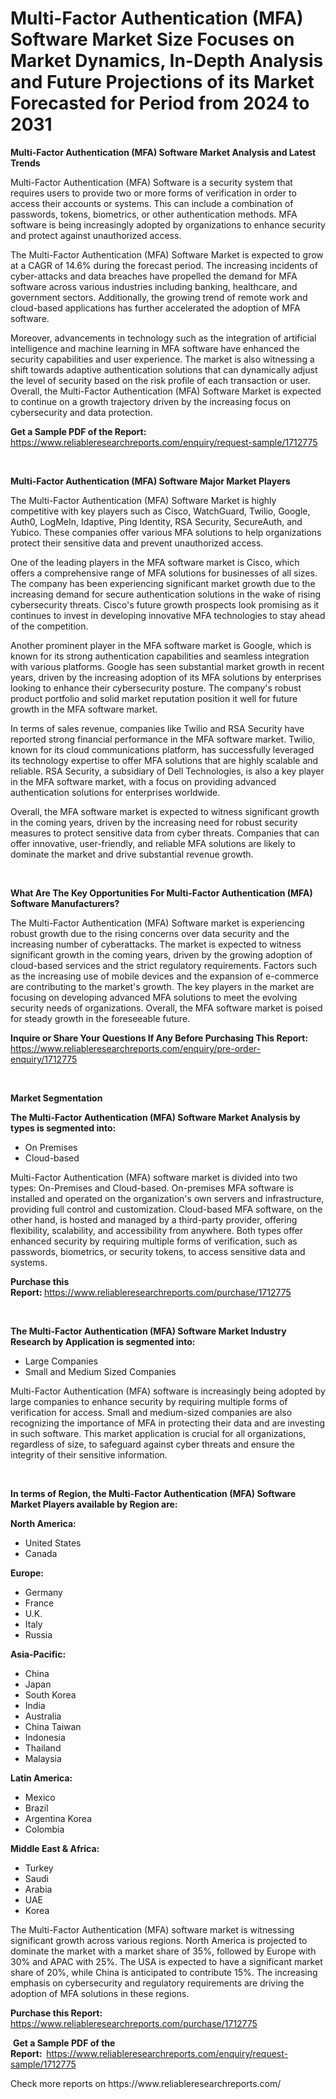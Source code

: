 <p><h1>Multi-Factor Authentication (MFA) Software Market Size Focuses on Market Dynamics, In-Depth Analysis and Future Projections of its Market Forecasted for Period from 2024 to 2031</h1></p><p><strong>Multi-Factor Authentication (MFA) Software Market Analysis and Latest Trends</strong></p>
<p><p>Multi-Factor Authentication (MFA) Software is a security system that requires users to provide two or more forms of verification in order to access their accounts or systems. This can include a combination of passwords, tokens, biometrics, or other authentication methods. MFA software is being increasingly adopted by organizations to enhance security and protect against unauthorized access.</p><p>The Multi-Factor Authentication (MFA) Software Market is expected to grow at a CAGR of 14.6% during the forecast period. The increasing incidents of cyber-attacks and data breaches have propelled the demand for MFA software across various industries including banking, healthcare, and government sectors. Additionally, the growing trend of remote work and cloud-based applications has further accelerated the adoption of MFA software.</p><p>Moreover, advancements in technology such as the integration of artificial intelligence and machine learning in MFA software have enhanced the security capabilities and user experience. The market is also witnessing a shift towards adaptive authentication solutions that can dynamically adjust the level of security based on the risk profile of each transaction or user. Overall, the Multi-Factor Authentication (MFA) Software Market is expected to continue on a growth trajectory driven by the increasing focus on cybersecurity and data protection.</p></p>
<p><strong>Get a Sample PDF of the Report:&nbsp;</strong> <a href="https://www.reliableresearchreports.com/enquiry/request-sample/1712775">https://www.reliableresearchreports.com/enquiry/request-sample/1712775</a></p>
<p>&nbsp;</p>
<p><strong>Multi-Factor Authentication (MFA) Software Major Market Players</strong></p>
<p><p>The Multi-Factor Authentication (MFA) Software Market is highly competitive with key players such as Cisco, WatchGuard, Twilio, Google, Auth0, LogMeIn, Idaptive, Ping Identity, RSA Security, SecureAuth, and Yubico. These companies offer various MFA solutions to help organizations protect their sensitive data and prevent unauthorized access.</p><p>One of the leading players in the MFA software market is Cisco, which offers a comprehensive range of MFA solutions for businesses of all sizes. The company has been experiencing significant market growth due to the increasing demand for secure authentication solutions in the wake of rising cybersecurity threats. Cisco's future growth prospects look promising as it continues to invest in developing innovative MFA technologies to stay ahead of the competition.</p><p>Another prominent player in the MFA software market is Google, which is known for its strong authentication capabilities and seamless integration with various platforms. Google has seen substantial market growth in recent years, driven by the increasing adoption of its MFA solutions by enterprises looking to enhance their cybersecurity posture. The company's robust product portfolio and solid market reputation position it well for future growth in the MFA software market.</p><p>In terms of sales revenue, companies like Twilio and RSA Security have reported strong financial performance in the MFA software market. Twilio, known for its cloud communications platform, has successfully leveraged its technology expertise to offer MFA solutions that are highly scalable and reliable. RSA Security, a subsidiary of Dell Technologies, is also a key player in the MFA software market, with a focus on providing advanced authentication solutions for enterprises worldwide.</p><p>Overall, the MFA software market is expected to witness significant growth in the coming years, driven by the increasing need for robust security measures to protect sensitive data from cyber threats. Companies that can offer innovative, user-friendly, and reliable MFA solutions are likely to dominate the market and drive substantial revenue growth.</p></p>
<p>&nbsp;</p>
<p><strong>What Are The Key Opportunities For Multi-Factor Authentication (MFA) Software Manufacturers?</strong></p>
<p><p>The Multi-Factor Authentication (MFA) Software market is experiencing robust growth due to the rising concerns over data security and the increasing number of cyberattacks. The market is expected to witness significant growth in the coming years, driven by the growing adoption of cloud-based services and the strict regulatory requirements. Factors such as the increasing use of mobile devices and the expansion of e-commerce are contributing to the market's growth. The key players in the market are focusing on developing advanced MFA solutions to meet the evolving security needs of organizations. Overall, the MFA software market is poised for steady growth in the foreseeable future.</p></p>
<p><strong>Inquire or Share Your Questions If Any Before Purchasing This Report:</strong> <a href="https://www.reliableresearchreports.com/enquiry/pre-order-enquiry/1712775">https://www.reliableresearchreports.com/enquiry/pre-order-enquiry/1712775</a></p>
<p>&nbsp;</p>
<p><strong>Market Segmentation</strong></p>
<p><strong>The Multi-Factor Authentication (MFA) Software Market Analysis by types is segmented into:</strong></p>
<p><ul><li>On Premises</li><li>Cloud-based</li></ul></p>
<p><p>Multi-Factor Authentication (MFA) software market is divided into two types: On-Premises and Cloud-based. On-premises MFA software is installed and operated on the organization's own servers and infrastructure, providing full control and customization. Cloud-based MFA software, on the other hand, is hosted and managed by a third-party provider, offering flexibility, scalability, and accessibility from anywhere. Both types offer enhanced security by requiring multiple forms of verification, such as passwords, biometrics, or security tokens, to access sensitive data and systems.</p></p>
<p><strong>Purchase this Report:&nbsp;</strong><a href="https://www.reliableresearchreports.com/purchase/1712775">https://www.reliableresearchreports.com/purchase/1712775</a></p>
<p>&nbsp;</p>
<p><strong>The Multi-Factor Authentication (MFA) Software Market Industry Research by Application is segmented into:</strong></p>
<p><ul><li>Large Companies</li><li>Small and Medium Sized Companies</li></ul></p>
<p><p>Multi-Factor Authentication (MFA) software is increasingly being adopted by large companies to enhance security by requiring multiple forms of verification for access. Small and medium-sized companies are also recognizing the importance of MFA in protecting their data and are investing in such software. This market application is crucial for all organizations, regardless of size, to safeguard against cyber threats and ensure the integrity of their sensitive information.</p></p>
<p>&nbsp;</p>
<p><strong>In terms of Region, the Multi-Factor Authentication (MFA) Software Market Players available by Region are:</strong></p>
<p>
    <p> <strong> North America: </strong>
        <ul>
            <li>United States</li>
            <li>Canada</li>
        </ul>
        </p> 
    <p> <strong> Europe: </strong>
        <ul>
            <li>Germany</li>
            <li>France</li>
            <li>U.K.</li>
            <li>Italy</li>
            <li>Russia</li>
        </ul>
        </p> 
    <p> <strong> Asia-Pacific: </strong>
        <ul>
            <li>China</li>
            <li>Japan</li>
            <li>South Korea</li>
            <li>India</li>
            <li>Australia</li>
            <li>China Taiwan</li>
            <li>Indonesia</li>
            <li>Thailand</li>
            <li>Malaysia</li>
        </ul>
        </p> 
    <p> <strong> Latin America: </strong>
        <ul>
            <li>Mexico</li>
            <li>Brazil</li>
            <li>Argentina Korea</li>
            <li>Colombia</li>
        </ul>
        </p> 
    <p> <strong> Middle East & Africa: </strong>
        <ul>
            <li>Turkey</li>
            <li>Saudi</li>
            <li>Arabia</li>
            <li>UAE</li>
            <li>Korea</li>
        </ul>
    </p>
    </p>
<p><p>The Multi-Factor Authentication (MFA) software market is witnessing significant growth across various regions. North America is projected to dominate the market with a market share of 35%, followed by Europe with 30% and APAC with 25%. The USA is expected to have a significant market share of 20%, while China is anticipated to contribute 15%. The increasing emphasis on cybersecurity and regulatory requirements are driving the adoption of MFA solutions in these regions.</p></p>
<p><strong>Purchase this Report: </strong><a href="https://www.reliableresearchreports.com/purchase/1712775">https://www.reliableresearchreports.com/purchase/1712775</a></p>
<p>&nbsp;<strong>Get a Sample PDF of the Report:&nbsp;&nbsp;</strong><a href="https://www.reliableresearchreports.com/enquiry/request-sample/1712775">https://www.reliableresearchreports.com/enquiry/request-sample/1712775</a></p>
<p><strong></strong></p>
<p>Check more reports on https://www.reliableresearchreports.com/</p>